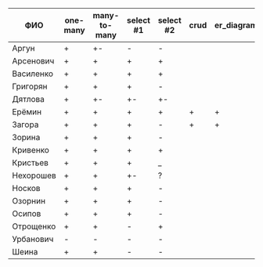 | **ФИО**     | one-many | many-to-many | select #1 | select #2 | crud | er_diagram | deploy |
|-------------|----------|--------------|-----------|-----------|------|------------|--------|
| Аргун       | +        | +-           | -         | -         |      |            |        |
| Арсенович   | +        | +            | +         | +         |      |            |        |
| Василенко   | +        | +            | +         | +         |      |            |        |
| Григорян    | +        | +            | +         | -         |      |            |        |
| Дятлова     | +        | +-           | +-        | +-        |      |            |        |
| Ерёмин      | +        | +            | +         | +         | +    | +          |        |
| Загора      | +        | +            | +         | -         | +    | +          | +      |
| Зорина      | +        | +            | +         | -         |      |            |        |
| Кривенко    | +        | +            | +         | +         |      |            |        |
| Кристьев    | +        | +            | +         | _         |      |            |        |
| Нехорошев   | +        | +            | +-        | ?         |      |            |        |
| Носков      | +        | +            | +         | -         |      |            |        |
| Озорнин     | +        | +            | +         | -         |      |            |        |
| Осипов      | +        | +            | +         | -         |      |            |        |
| Отрощенко   | +        | +            | -         | +         |      |            |        |
| Урбанович   | -        | -            | -         | -         |      |            |        |
| Шеина       | +        | +            | -         | -         |      |            |        |
